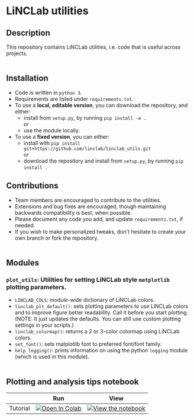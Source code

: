 # LiNCLab utilities

## Description
This repository contains LiNCLab utilities, i.e. code that is useful across projects.  
&nbsp;

## Installation
- Code is written in `python 3`.
- Requirements are listed under `requirements.txt`.  
- To use a **local, editable version**, you can download the repository, and either:
    - install from `setup.py`, by running `pip install -e .`  
    or
    - use the module locally.
- To use a **fixed version**, you can either:
    - install with `pip install git+https://github.com/linclab/linclab_utils.git`  
    or
    - download the repository and install from `setup.py`, by running `pip install .`
&nbsp;


## Contributions
- Team members are encouraged to contribute to the utilities.  
- Extensions and bug fixes are encouraged, though maintaining backwards compatibility is best, when possible.
- Please document any code you add, and update `requirements.txt`, if needed.
- If you wish to make personalized tweaks, don't hesitate to create your own branch or fork the repository.  
&nbsp;


## Modules
### `plot_utils`: Utilities for setting LiNCLab style `matplotlib` plotting parameters.
- `LINCLAB_COLS`: module-wide dictionary of LiNCLab colors.
- `linclab_plt_default()`: sets plotting parameters to use LiNCLab colors and to improve figure better readability. Call it before you start plotting. (NOTE: It just updates the defaults. You can still use custom plotting settings in your scripts.)
 - `linclab_colormap()`: returns a 2 or 3-color colormap using LiNCLab colors.
 - `set_font()`: sets matplotlib font to preferred font/font family.
 - `help_logging()`: prints information on using the python `logging` module (which is used in this module).  
&nbsp;


 ## Plotting and analysis tips notebook
|   | Run | View |
| - | --- | ---- |
| Tutorial | [![Open In Colab](https://colab.research.google.com/assets/colab-badge.svg)](https://colab.research.google.com/github/linclab/linclab_utils/blob/main/plotting_tips.ipynb) | [![View the notebook](https://img.shields.io/badge/render-nbviewer-orange.svg)](https://nbviewer.jupyter.org/github/linclab/linclab_utils/blob/main/plotting_tips.ipynb?flush_cache=true) | 

